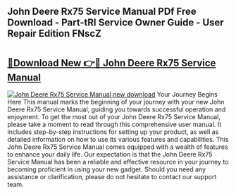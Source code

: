 ## John Deere Rx75 Service Manual PDf Free Download - Part-tRI Service Owner Guide - User Repair Edition FNscZ

# <h2><a href="http://bc23247.oget.top/?id=John+Deere+Rx75+Service+Manual">🔗Download New 👉🔴 John Deere Rx75 Service Manual</a></h2>

[![John Deere Rx75 Service Manual new download](https://i.imgur.com/5g1atiW.png)](http://bc23247.oget.top/?id=John+Deere+Rx75+Service+Manual)
Your Journey Begins Here This manual marks the beginning of your journey with your new John Deere Rx75 Service Manual, guiding you towards successful operation and enjoyment. To get the most out of your John Deere Rx75 Service Manual, please take a moment to read through this comprehensive user manual. It includes step-by-step instructions for setting up your product, as well as detailed information on how to use its various features and capabilities. This John Deere Rx75 Service Manual comes equipped with a wealth of features to enhance your daily life. Our expectation is that the John Deere Rx75 Service Manual has been a reliable and effective resource in your journey to becoming proficient in using your new gadget. Should you need any assistance or clarification, please do not hesitate to contact our support team.
